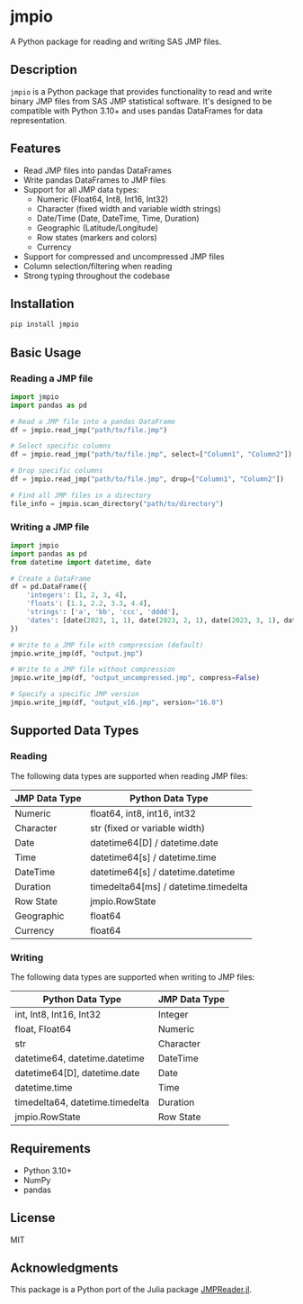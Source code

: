 # jmpio

A Python package for reading and writing SAS JMP files.

## Description

`jmpio` is a Python package that provides functionality to read and write binary JMP files from SAS JMP statistical software. It's designed to be compatible with Python 3.10+ and uses pandas DataFrames for data representation.

## Features

- Read JMP files into pandas DataFrames
- Write pandas DataFrames to JMP files
- Support for all JMP data types:
  - Numeric (Float64, Int8, Int16, Int32)
  - Character (fixed width and variable width strings)
  - Date/Time (Date, DateTime, Time, Duration)
  - Geographic (Latitude/Longitude)
  - Row states (markers and colors)
  - Currency
- Support for compressed and uncompressed JMP files
- Column selection/filtering when reading
- Strong typing throughout the codebase

## Installation

```bash
pip install jmpio
```

## Basic Usage

### Reading a JMP file

```python
import jmpio
import pandas as pd

# Read a JMP file into a pandas DataFrame
df = jmpio.read_jmp("path/to/file.jmp")

# Select specific columns
df = jmpio.read_jmp("path/to/file.jmp", select=["Column1", "Column2"])

# Drop specific columns
df = jmpio.read_jmp("path/to/file.jmp", drop=["Column1", "Column2"])

# Find all JMP files in a directory
file_info = jmpio.scan_directory("path/to/directory")
```

### Writing a JMP file

```python
import jmpio
import pandas as pd
from datetime import datetime, date

# Create a DataFrame
df = pd.DataFrame({
    'integers': [1, 2, 3, 4],
    'floats': [1.1, 2.2, 3.3, 4.4],
    'strings': ['a', 'bb', 'ccc', 'dddd'],
    'dates': [date(2023, 1, 1), date(2023, 2, 1), date(2023, 3, 1), date(2023, 4, 1)]
})

# Write to a JMP file with compression (default)
jmpio.write_jmp(df, "output.jmp")

# Write to a JMP file without compression
jmpio.write_jmp(df, "output_uncompressed.jmp", compress=False)

# Specify a specific JMP version
jmpio.write_jmp(df, "output_v16.jmp", version="16.0")
```

## Supported Data Types

### Reading

The following data types are supported when reading JMP files:

| JMP Data Type | Python Data Type |
|---------------|------------------|
| Numeric       | float64, int8, int16, int32 |
| Character     | str (fixed or variable width) |
| Date          | datetime64[D] / datetime.date |
| Time          | datetime64[s] / datetime.time |
| DateTime      | datetime64[s] / datetime.datetime |
| Duration      | timedelta64[ms] / datetime.timedelta |
| Row State     | jmpio.RowState |
| Geographic    | float64 |
| Currency      | float64 |

### Writing

The following data types are supported when writing to JMP files:

| Python Data Type | JMP Data Type |
|------------------|---------------|
| int, Int8, Int16, Int32 | Integer |
| float, Float64 | Numeric |
| str | Character |
| datetime64, datetime.datetime | DateTime |
| datetime64[D], datetime.date | Date |
| datetime.time | Time |
| timedelta64, datetime.timedelta | Duration |
| jmpio.RowState | Row State |

## Requirements

- Python 3.10+
- NumPy
- pandas

## License

MIT

## Acknowledgments

This package is a Python port of the Julia package [JMPReader.jl](https://github.com/jaakkor2/JMPReader.jl).
